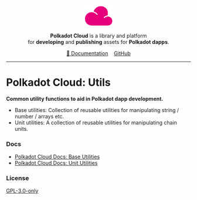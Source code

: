 <br />
<p align="center">
  <a href="https://github.com/paritytech/polkadot-cloud">
    <img alt="polkadot-cloud" title="polkadot-cloud" src="https://raw.githubusercontent.com/paritytech/polkadot-cloud/main/app/public/img/cloud.png" width="80" />
  </a>
</p>

<p align="center">
  <b>Polkadot Cloud</b> is a library and platform <br />
  for <b>developing</b> and <b>publishing</b> assets for <b>Polkadot dapps</b>.
</p>

<div align="center">
<a href="https://paritytech.github.io/polkadot-cloud/#/overview">📖 Documentation</a>&nbsp;&nbsp;&nbsp;&nbsp;<a href="https://github.com/paritytech/polkadot-cloud"">GitHub</a>
</div>

<hr>

# Polkadot Cloud: Utils

**Common utility functions to aid in Polkadot dapp development.**

- Base utilities: Collection of reusable utilities for manipulating string / number / arrays etc.
- Unit utilities: A collection of reusable utilities for manipulating chain units.

### Docs

- [Polkadot Cloud Docs: Base Utilities](https://paritytech.github.io/polkadot-cloud/#/base_utilities)
- [Polkadot Cloud Docs: Unit Utilities](https://paritytech.github.io/polkadot-cloud/#/unit_utilities)

### License

[GPL-3.0-only](https://spdx.org/licenses/GPL-3.0-only.html)
